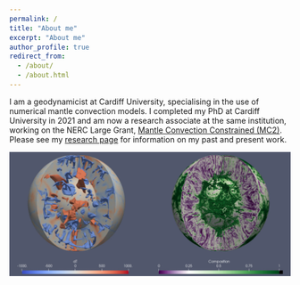 ```yaml
---
permalink: /
title: "About me"
excerpt: "About me"
author_profile: true
redirect_from: 
  - /about/
  - /about.html
---
```


I am a geodynamicist at Cardiff University, specialising in the use of numerical mantle convection models. I completed my PhD at Cardiff University in 2021 and am now a research associate at the same institution, working on the NERC Large Grant, [Mantle Convection Constrained (MC2)](https://gtr.ukri.org/projects?ref=NE%2FT012633%2F1). Please see my [research page](https://jamespanton93.github.io/research/) for information on my past and present work.


![Temperature anomaly and bulk composition in a mantle convection model](/images/TempComp.png)
